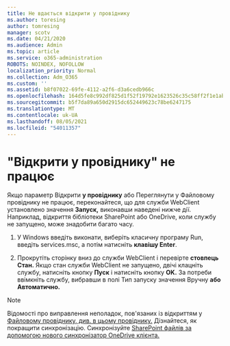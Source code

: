 ```yaml
---
title: Не вдається відкрити у провіднику
ms.author: toresing
author: tomresing
manager: scotv
ms.date: 04/21/2020
ms.audience: Admin
ms.topic: article
ms.service: o365-administration
ROBOTS: NOINDEX, NOFOLLOW
localization_priority: Normal
ms.collection: Adm_O365
ms.custom: ''
ms.assetid: b8f07022-69fe-4112-a2f6-d3a6cedb966c
ms.openlocfilehash: 164d5fe8c992df825d1f52f19792e1623526c35c58ff2f1e1ab601fdcf5f0f53
ms.sourcegitcommit: b5f7da89a650d2915dc652449623c78be6247175
ms.translationtype: MT
ms.contentlocale: uk-UA
ms.lasthandoff: 08/05/2021
ms.locfileid: "54011357"
---
```

# <a name="open-with-explorer-isnt-working"></a>"Відкрити у провіднику" не працює

Якщо параметр Відкрити  **у провіднику** або Переглянути у Файловому провіднику не працює, переконайтеся, що для служби WebClient установлено значення **Запуск,** виконавши наведені нижче дії. Наприклад, відкриття бібліотеки SharePoint або OneDrive, коли службу не запущено, може знадобити багато часу. 
  
1. У Windows введіть виконати, виберіть класичну програму Run, введіть services.msc, а потім натисніть **клавішу Enter**.
    
2. Прокрутіть сторінку вниз до служби WebClient і перевірте **стовпець Стан.** Якщо стан служби WebClient не запущено, двічі клацніть службу, натисніть кнопку **Пуск** і натисніть кнопку **OK.** За потреби ввімкніть  службу, вибравши в полі Тип запуску значення Вручну **або Автоматично.**  
    
> [!NOTE]
> Відомості про виправлення неполадок, пов'язаних із відкриттям у [Файловому провіднику, див. в цьому провіднику.](https://go.microsoft.com/fwlink/?linkid=871665) Дізнайтеся, як покращити синхронізацію. Синхронізуйте [SharePoint файлів за допомогою нового синхронізатор OneDrive клієнта.](https://go.microsoft.com/fwlink/?linkid=871666) 
  

